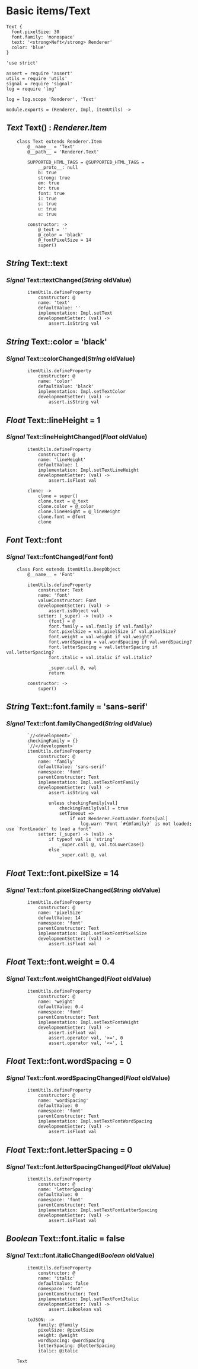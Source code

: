 Basic items/Text
================

```style
Text {
  font.pixelSize: 30
  font.family: 'monospace'
  text: '<strong>Neft</strong> Renderer'
  color: 'blue'
}
```

	'use strict'

	assert = require 'assert'
	utils = require 'utils'
	signal = require 'signal'
	log = require 'log'

	log = log.scope 'Renderer', 'Text'

	module.exports = (Renderer, Impl, itemUtils) ->

*Text* Text() : *Renderer.Item*
-------------------------------

		class Text extends Renderer.Item
			@__name__ = 'Text'
			@__path__ = 'Renderer.Text'

			SUPPORTED_HTML_TAGS = @SUPPORTED_HTML_TAGS =
				__proto__: null
				b: true
				strong: true
				em: true
				br: true
				font: true
				i: true
				s: true
				u: true
				a: true

			constructor: ->
				@_text = ''
				@_color = 'black'
				@_fontPixelSize = 14
				super()

*String* Text::text
-------------------

### *Signal* Text::textChanged(*String* oldValue)

			itemUtils.defineProperty
				constructor: @
				name: 'text'
				defaultValue: ''
				implementation: Impl.setText
				developmentSetter: (val) ->
					assert.isString val

*String* Text::color = 'black'
------------------------------

### *Signal* Text::colorChanged(*String* oldValue)

			itemUtils.defineProperty
				constructor: @
				name: 'color'
				defaultValue: 'black'
				implementation: Impl.setTextColor
				developmentSetter: (val) ->
					assert.isString val

*Float* Text::lineHeight = 1
----------------------------

### *Signal* Text::lineHeightChanged(*Float* oldValue)

			itemUtils.defineProperty
				constructor: @
				name: 'lineHeight'
				defaultValue: 1
				implementation: Impl.setTextLineHeight
				developmentSetter: (val) ->
					assert.isFloat val

			clone: ->
				clone = super()
				clone.text = @_text
				clone.color = @_color
				clone.lineHeight = @_lineHeight
				clone.font = @font
				clone

*Font* Text::font
-----------------

### *Signal* Text::fontChanged(*Font* font)

		class Font extends itemUtils.DeepObject
			@__name__ = 'Font'

			itemUtils.defineProperty
				constructor: Text
				name: 'font'
				valueConstructor: Font
				developmentSetter: (val) ->
					assert.isObject val
				setter: (_super) -> (val) ->
					{font} = @
					font.family = val.family if val.family?
					font.pixelSize = val.pixelSize if val.pixelSize?
					font.weight = val.weight if val.weight?
					font.wordSpacing = val.wordSpacing if val.wordSpacing?
					font.letterSpacing = val.letterSpacing if val.letterSpacing?
					font.italic = val.italic if val.italic?

					_super.call @, val
					return

			constructor: ->
				super()

*String* Text::font.family = 'sans-serif'
-----------------------------------------

### *Signal* Text::font.familyChanged(*String* oldValue)

			`//<development>`
			checkingFamily = {}
			`//</development>`
			itemUtils.defineProperty
				constructor: @
				name: 'family'
				defaultValue: 'sans-serif'
				namespace: 'font'
				parentConstructor: Text
				implementation: Impl.setTextFontFamily
				developmentSetter: (val) ->
					assert.isString val

					unless checkingFamily[val]
						checkingFamily[val] = true
						setTimeout =>
							if not Renderer.FontLoader.fonts[val]
								log.warn "Font `#{@family}` is not loaded; use `FontLoader` to load a font"
				setter: (_super) -> (val) ->
					if typeof val is 'string'
						_super.call @, val.toLowerCase()
					else
						_super.call @, val

*Float* Text::font.pixelSize = 14
---------------------------------

### *Signal* Text::font.pixelSizeChanged(*String* oldValue)

			itemUtils.defineProperty
				constructor: @
				name: 'pixelSize'
				defaultValue: 14
				namespace: 'font'
				parentConstructor: Text
				implementation: Impl.setTextFontPixelSize
				developmentSetter: (val) ->
					assert.isFloat val

*Float* Text::font.weight = 0.4
-------------------------------

### *Signal* Text::font.weightChanged(*Float* oldValue)

			itemUtils.defineProperty
				constructor: @
				name: 'weight'
				defaultValue: 0.4
				namespace: 'font'
				parentConstructor: Text
				implementation: Impl.setTextFontWeight
				developmentSetter: (val) ->
					assert.isFloat val
					assert.operator val, '>=', 0
					assert.operator val, '<=', 1

*Float* Text::font.wordSpacing = 0
----------------------------------

### *Signal* Text::font.wordSpacingChanged(*Float* oldValue)

			itemUtils.defineProperty
				constructor: @
				name: 'wordSpacing'
				defaultValue: 0
				namespace: 'font'
				parentConstructor: Text
				implementation: Impl.setTextFontWordSpacing
				developmentSetter: (val) ->
					assert.isFloat val

*Float* Text::font.letterSpacing = 0
------------------------------------

### *Signal* Text::font.letterSpacingChanged(*Float* oldValue)

			itemUtils.defineProperty
				constructor: @
				name: 'letterSpacing'
				defaultValue: 0
				namespace: 'font'
				parentConstructor: Text
				implementation: Impl.setTextFontLetterSpacing
				developmentSetter: (val) ->
					assert.isFloat val

*Boolean* Text::font.italic = false
-----------------------------------

### *Signal* Text::font.italicChanged(*Boolean* oldValue)

			itemUtils.defineProperty
				constructor: @
				name: 'italic'
				defaultValue: false
				namespace: 'font'
				parentConstructor: Text
				implementation: Impl.setTextFontItalic
				developmentSetter: (val) ->
					assert.isBoolean val

			toJSON: ->
				family: @family
				pixelSize: @pixelSize
				weight: @weight
				wordSpacing: @wordSpacing
				letterSpacing: @letterSpacing
				italic: @italic

		Text
